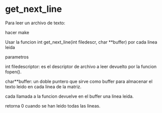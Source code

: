 # get_next_line

Para leer un archivo de texto:

hacer make

Usar la funcion int get_next_line(int filedescr, char **buffer) por cada linea leida

parametros

int filedescriptor: es el descriptor de archivo a leer devuelto por la funcion fopen().

char**buffer: un doble puntero que sirve como buffer para almacenar el texto leido en cada linea de la matriz.

cada llamada a la funcion devuelve en el buffer una linea leida.

retorna 0 cuando se han leido todas las lineas.
